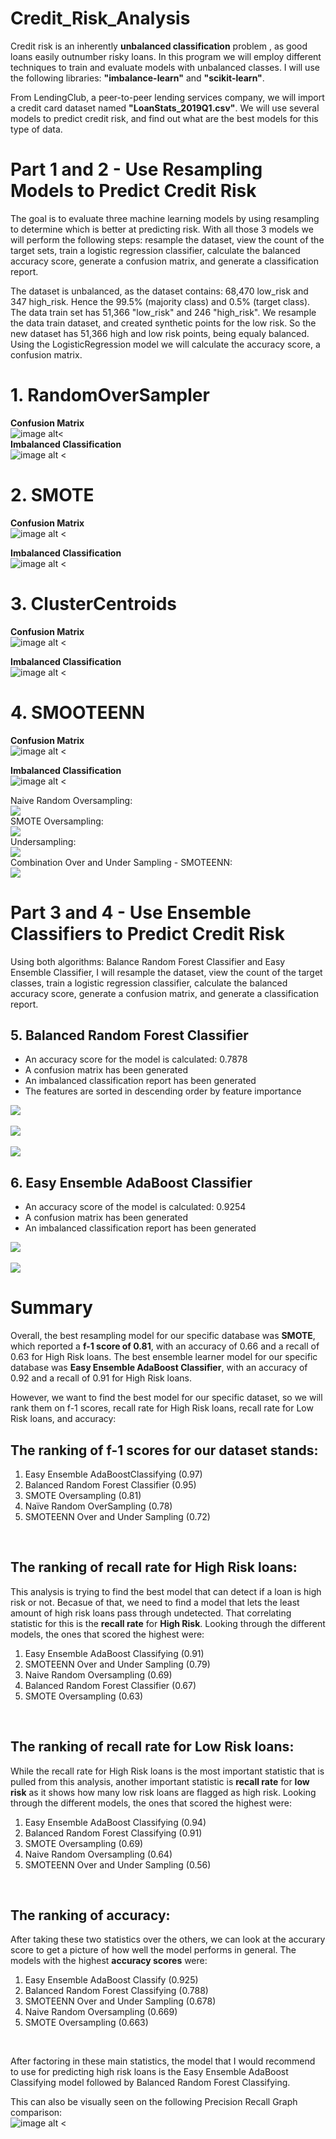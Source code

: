 # Credit_Risk_Analysis <br />

Credit risk is an inherently __unbalanced classification__ problem , as good loans easily outnumber risky loans.  In this program we will employ different techniques to train and evaluate models with unbalanced classes.  I will use the following libraries:  **"imbalance-learn"** and **"scikit-learn"**.

From LendingClub, a peer-to-peer lending services company, we will import a credit card dataset named __"LoanStats_2019Q1.csv"__.  We will use several models to predict credit risk, and find out what are the best models for this type of data.<br />

# Part 1 and 2 - Use Resampling Models to Predict Credit Risk<br />

The goal is to evaluate three machine learning models by using resampling to determine which is better at predicting risk.  With all those 3 models we will perform the following steps: resample the dataset, view the count of the target sets, train a logistic regression classifier, calculate the balanced accuracy score, generate a confusion matrix, and generate a classification report.

The dataset is unbalanced, as the dataset contains: 68,470 low_risk and 347 high_risk.  Hence the 99.5% (majority class) and 0.5% (target class).
The data train set has 51,366 "low_risk" and 246 "high_risk".  We resample the data train dataset, and created synthetic points for the low risk.  So the new dataset has 51,366 high and low risk points, being equaly balanced.  Using the LogisticRegression model we will calculate the accuracy score, a confusion matrix.<br />

# 1. RandomOverSampler<br />
**Confusion Matrix**<br />
![image alt<](/Images/Confusion_RandomOverSampler.PNG)
<br />
**Imbalanced Classification**<br />
![image alt <](/Images/classification_report_RandomOverSampler.PNG)
<br />
# 2. SMOTE<br />
**Confusion Matrix**<br />
![image alt <](/Images/Confusion_Matrix_SMOTE.PNG)<br />

**Imbalanced Classification**<br />
![image alt <](/Images/classification_report_SMOTE.PNG)<br />

# 3. ClusterCentroids<br />

**Confusion Matrix**
<br />
![image alt <](/Images/Confusion_Matrix_UnderSampling.PNG)<br />

**Imbalanced Classification**<br />
![image alt <](/Images/classification_report_UnderSampling.PNG)<br />

# 4. SMOOTEENN<br />

**Confusion Matrix**<br />
![image alt <](/Images/Confusion_Matrix_SMOOTEEN.PNG)<br />

**Imbalanced Classification**<br />
![image alt <](/Images/classification_report_UnderSampling.PNG)<br />

Naive Random Oversampling:<br />
![](/Images/part1.PNG)
<br />
SMOTE Oversampling: <br />
![](/Images/part2.PNG)
<br />
Undersampling: <br />
![](/Images/part3.PNG)
<br />
Combination Over and Under Sampling - SMOTEENN: <br />
![](/Images/part4.PNG)
<br />

# Part 3 and 4 - Use Ensemble Classifiers to Predict Credit Risk<br />

Using both algorithms: Balance Random Forest Classifier and Easy Ensemble Classifier, I will resample the dataset, view the count of the target classes, train a logistic regression classifier, calculate the balanced accuracy score, generate a confusion matrix, and generate a classification report.

## 5. Balanced Random Forest Classifier
- An accuracy score for the model is calculated: 0.7878
- A confusion matrix has been generated
- An imbalanced classification report has been generated
- The features are sorted in descending order by feature importance

![](/Images/Confusion_Matrix_Random_Forest.PNG)
<br />  
![](/Images/classification_report_Random.PNG)
<br />  
![](/Images/Random_Features.PNG)
<br />  
## 6. Easy Ensemble AdaBoost Classifier
- An accuracy score of the model is calculated: 0.9254
- A confusion matrix has been generated
- An imbalanced classification report has been generated
  
![](/Images/Confusion_Matrix_ada.PNG)
<br />  
![](/Images/classification_report_ada.PNG)
<br />  

# Summary

Overall, the best resampling model for our specific database was **SMOTE**, which reported a **f-1 score of 0.81**, with an accuracy of 0.66 and a recall of 0.63 for High Risk loans.  The best ensemble learner model for our specific database was **Easy Ensemble AdaBoost Classifier**, with an accuracy of 0.92 and a recall of 0.91 for High Risk loans.

However, we want to find the best model for our specific dataset, so we will rank them on f-1 scores, recall rate for High Risk loans, recall rate for Low Risk loans, and accuracy:

## The ranking of f-1 scores for our dataset stands: 
1. Easy Ensemble AdaBoostClassifying (0.97)
2. Balanced Random Forest Classifier (0.95)
3. SMOTE Oversampling (0.81) 
4. Naïve Random OverSampling (0.78)
5. SMOTEENN Over and Under Sampling (0.72)
<br />

## The ranking of recall rate for High Risk loans:
This analysis is trying to find the best model that can detect if a loan is high risk or not. Becasue of that, we need to find a model that lets the least amount of high risk loans pass through undetected. That correlating statistic for this is the **recall rate** for **High Risk**. Looking through the different models, the ones that scored the highest were:
1. Easy Ensemble AdaBoost Classifying (0.91)
2. SMOTEENN Over and Under Sampling (0.79)
3. Naive Random Oversampling (0.69)
4. Balanced Random Forest Classifier (0.67)
5. SMOTE Oversampling (0.63)
<br />

## The ranking of recall rate for Low Risk loans:
While the recall rate for High Risk loans is the most important statistic that is pulled from this analysis, another important statistic is **recall rate** for **low risk** as it shows how many low risk loans are flagged as high risk. Looking through the different models, the ones that scored the highest were:
<br />
1. Easy Ensemble AdaBoost Classifying (0.94)
2. Balanced Random Forest Classifying (0.91)
3. SMOTE Oversampling (0.69)
4. Naive Random Oversampling (0.64)
5. SMOTEENN Over and Under Sampling (0.56)
<br />

## The ranking of accuracy:
After taking these two statistics over the others, we can look at the accurary score to get a picture of how well the model performs in general. The models with the highest **accuracy scores** were:
<br />
1. Easy Ensemble AdaBoost Classify (0.925)
2. Balanced Random Forest Classifying (0.788)
3. SMOTEENN Over and Under Sampling (0.678)
4. Naive Random Oversampling (0.669)
5. SMOTE Oversampling (0.663)
<br />

After factoring in these main statistics, the model that I would recommend to use for predicting high risk loans is the Easy Ensemble AdaBoost Classifying model followed by Balanced Random Forest Classifying.

This can also be visually seen on the following Precision Recall Graph comparison:
<br />
![image alt <](/ensemble.PNG)<br />

